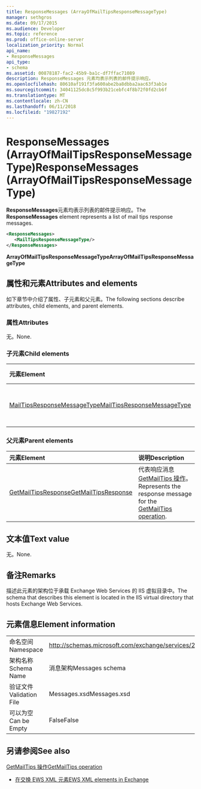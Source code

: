 ```yaml
---
title: ResponseMessages (ArrayOfMailTipsResponseMessageType)
manager: sethgros
ms.date: 09/17/2015
ms.audience: Developer
ms.topic: reference
ms.prod: office-online-server
localization_priority: Normal
api_name:
- ResponseMessages
api_type:
- schema
ms.assetid: 00878187-fac2-45b9-ba1c-df7ffac71089
description: ResponseMessages 元素均表示列表的邮件提示响应。
ms.openlocfilehash: 80610af191f3fa600abe2ba8dbba2aac63f3ab1e
ms.sourcegitcommit: 34041125dc8c5f993b21cebfc4f8b72f0fd2cb6f
ms.translationtype: MT
ms.contentlocale: zh-CN
ms.lasthandoff: 06/11/2018
ms.locfileid: "19827192"
---
```

# <a name="responsemessages-arrayofmailtipsresponsemessagetype"></a><span data-ttu-id="5c954-103">ResponseMessages (ArrayOfMailTipsResponseMessageType)</span><span class="sxs-lookup"><span data-stu-id="5c954-103">ResponseMessages (ArrayOfMailTipsResponseMessageType)</span></span>

<span data-ttu-id="5c954-104">**ResponseMessages**元素均表示列表的邮件提示响应。</span><span class="sxs-lookup"><span data-stu-id="5c954-104">The **ResponseMessages** element represents a list of mail tips response messages.</span></span> 
  
```XML
<ResponseMessages>
   <MailTipsResponseMessageType/>
</ResponseMessages>
```

 <span data-ttu-id="5c954-105">**ArrayOfMailTipsResponseMessageType**</span><span class="sxs-lookup"><span data-stu-id="5c954-105">**ArrayOfMailTipsResponseMessageType**</span></span>
## <a name="attributes-and-elements"></a><span data-ttu-id="5c954-106">属性和元素</span><span class="sxs-lookup"><span data-stu-id="5c954-106">Attributes and elements</span></span>

<span data-ttu-id="5c954-107">如下章节中介绍了属性、子元素和父元素。</span><span class="sxs-lookup"><span data-stu-id="5c954-107">The following sections describe attributes, child elements, and parent elements.</span></span>
  
### <a name="attributes"></a><span data-ttu-id="5c954-108">属性</span><span class="sxs-lookup"><span data-stu-id="5c954-108">Attributes</span></span>

<span data-ttu-id="5c954-109">无。</span><span class="sxs-lookup"><span data-stu-id="5c954-109">None.</span></span>
  
### <a name="child-elements"></a><span data-ttu-id="5c954-110">子元素</span><span class="sxs-lookup"><span data-stu-id="5c954-110">Child elements</span></span>

|<span data-ttu-id="5c954-111">**元素**</span><span class="sxs-lookup"><span data-stu-id="5c954-111">**Element**</span></span>|<span data-ttu-id="5c954-112">**说明**</span><span class="sxs-lookup"><span data-stu-id="5c954-112">**Description**</span></span>|
|:-----|:-----|
|[<span data-ttu-id="5c954-113">MailTipsResponseMessageType</span><span class="sxs-lookup"><span data-stu-id="5c954-113">MailTipsResponseMessageType</span></span>](mailtipsresponsemessagetype.md) <br/> |<span data-ttu-id="5c954-114">代表邮件提示设置。</span><span class="sxs-lookup"><span data-stu-id="5c954-114">Represents mail tips settings.</span></span>  <br/> |
   
### <a name="parent-elements"></a><span data-ttu-id="5c954-115">父元素</span><span class="sxs-lookup"><span data-stu-id="5c954-115">Parent elements</span></span>

|<span data-ttu-id="5c954-116">**元素**</span><span class="sxs-lookup"><span data-stu-id="5c954-116">**Element**</span></span>|<span data-ttu-id="5c954-117">**说明**</span><span class="sxs-lookup"><span data-stu-id="5c954-117">**Description**</span></span>|
|:-----|:-----|
|[<span data-ttu-id="5c954-118">GetMailTipsResponse</span><span class="sxs-lookup"><span data-stu-id="5c954-118">GetMailTipsResponse</span></span>](getmailtipsresponse.md) <br/> |<span data-ttu-id="5c954-119">代表响应消息[GetMailTips 操作](getmailtips-operation.md)。</span><span class="sxs-lookup"><span data-stu-id="5c954-119">Represents the response message for the [GetMailTips operation](getmailtips-operation.md).</span></span>  <br/> |
   
## <a name="text-value"></a><span data-ttu-id="5c954-120">文本值</span><span class="sxs-lookup"><span data-stu-id="5c954-120">Text value</span></span>

<span data-ttu-id="5c954-121">无。</span><span class="sxs-lookup"><span data-stu-id="5c954-121">None.</span></span>
  
## <a name="remarks"></a><span data-ttu-id="5c954-122">备注</span><span class="sxs-lookup"><span data-stu-id="5c954-122">Remarks</span></span>

<span data-ttu-id="5c954-123">描述此元素的架构位于承载 Exchange Web Services 的 IIS 虚拟目录中。</span><span class="sxs-lookup"><span data-stu-id="5c954-123">The schema that describes this element is located in the IIS virtual directory that hosts Exchange Web Services.</span></span>
  
## <a name="element-information"></a><span data-ttu-id="5c954-124">元素信息</span><span class="sxs-lookup"><span data-stu-id="5c954-124">Element information</span></span>

|||
|:-----|:-----|
|<span data-ttu-id="5c954-125">命名空间</span><span class="sxs-lookup"><span data-stu-id="5c954-125">Namespace</span></span>  <br/> |http://schemas.microsoft.com/exchange/services/2006/messages  <br/> |
|<span data-ttu-id="5c954-126">架构名称</span><span class="sxs-lookup"><span data-stu-id="5c954-126">Schema Name</span></span>  <br/> |<span data-ttu-id="5c954-127">消息架构</span><span class="sxs-lookup"><span data-stu-id="5c954-127">Messages schema</span></span>  <br/> |
|<span data-ttu-id="5c954-128">验证文件</span><span class="sxs-lookup"><span data-stu-id="5c954-128">Validation File</span></span>  <br/> |<span data-ttu-id="5c954-129">Messages.xsd</span><span class="sxs-lookup"><span data-stu-id="5c954-129">Messages.xsd</span></span>  <br/> |
|<span data-ttu-id="5c954-130">可以为空</span><span class="sxs-lookup"><span data-stu-id="5c954-130">Can be Empty</span></span>  <br/> |<span data-ttu-id="5c954-131">False</span><span class="sxs-lookup"><span data-stu-id="5c954-131">False</span></span>  <br/> |
   
## <a name="see-also"></a><span data-ttu-id="5c954-132">另请参阅</span><span class="sxs-lookup"><span data-stu-id="5c954-132">See also</span></span>



[<span data-ttu-id="5c954-133">GetMailTips 操作</span><span class="sxs-lookup"><span data-stu-id="5c954-133">GetMailTips operation</span></span>](getmailtips-operation.md)


- [<span data-ttu-id="5c954-134">在交换 EWS XML 元素</span><span class="sxs-lookup"><span data-stu-id="5c954-134">EWS XML elements in Exchange</span></span>](ews-xml-elements-in-exchange.md)

